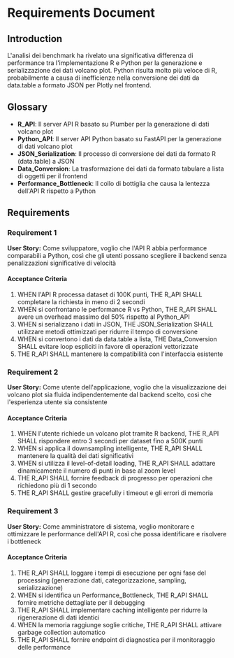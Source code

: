# Requirements Document

## Introduction

L'analisi dei benchmark ha rivelato una significativa differenza di performance tra l'implementazione R e Python per la generazione e serializzazione dei dati volcano plot. Python risulta molto più veloce di R, probabilmente a causa di inefficienze nella conversione dei dati da data.table a formato JSON per Plotly nel frontend.

## Glossary

- **R_API**: Il server API R basato su Plumber per la generazione di dati volcano plot
- **Python_API**: Il server API Python basato su FastAPI per la generazione di dati volcano plot  
- **JSON_Serialization**: Il processo di conversione dei dati da formato R (data.table) a JSON
- **Data_Conversion**: La trasformazione dei dati da formato tabulare a lista di oggetti per il frontend
- **Performance_Bottleneck**: Il collo di bottiglia che causa la lentezza dell'API R rispetto a Python

## Requirements

### Requirement 1

**User Story:** Come sviluppatore, voglio che l'API R abbia performance comparabili a Python, così che gli utenti possano scegliere il backend senza penalizzazioni significative di velocità

#### Acceptance Criteria

1. WHEN l'API R processa dataset di 100K punti, THE R_API SHALL completare la richiesta in meno di 2 secondi
2. WHEN si confrontano le performance R vs Python, THE R_API SHALL avere un overhead massimo del 50% rispetto al Python_API
3. WHEN si serializzano i dati in JSON, THE JSON_Serialization SHALL utilizzare metodi ottimizzati per ridurre il tempo di conversione
4. WHEN si convertono i dati da data.table a lista, THE Data_Conversion SHALL evitare loop espliciti in favore di operazioni vettorizzate
5. THE R_API SHALL mantenere la compatibilità con l'interfaccia esistente

### Requirement 2

**User Story:** Come utente dell'applicazione, voglio che la visualizzazione dei volcano plot sia fluida indipendentemente dal backend scelto, così che l'esperienza utente sia consistente

#### Acceptance Criteria

1. WHEN l'utente richiede un volcano plot tramite R backend, THE R_API SHALL rispondere entro 3 secondi per dataset fino a 500K punti
2. WHEN si applica il downsampling intelligente, THE R_API SHALL mantenere la qualità dei dati significativi
3. WHEN si utilizza il level-of-detail loading, THE R_API SHALL adattare dinamicamente il numero di punti in base al zoom level
4. THE R_API SHALL fornire feedback di progresso per operazioni che richiedono più di 1 secondo
5. THE R_API SHALL gestire gracefully i timeout e gli errori di memoria

### Requirement 3

**User Story:** Come amministratore di sistema, voglio monitorare e ottimizzare le performance dell'API R, così che possa identificare e risolvere i bottleneck

#### Acceptance Criteria

1. THE R_API SHALL loggare i tempi di esecuzione per ogni fase del processing (generazione dati, categorizzazione, sampling, serializzazione)
2. WHEN si identifica un Performance_Bottleneck, THE R_API SHALL fornire metriche dettagliate per il debugging
3. THE R_API SHALL implementare caching intelligente per ridurre la rigenerazione di dati identici
4. WHEN la memoria raggiunge soglie critiche, THE R_API SHALL attivare garbage collection automatico
5. THE R_API SHALL fornire endpoint di diagnostica per il monitoraggio delle performance